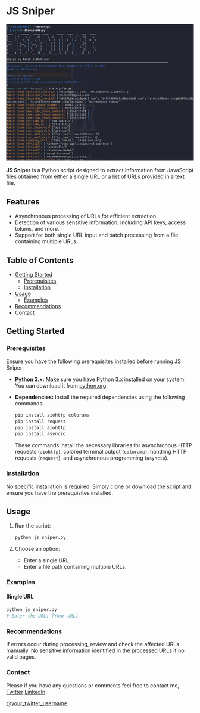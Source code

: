 # JS Sniper

![JS Sniper Logo](Screenshot_2.png)

**JS Sniper** is a Python script designed to extract information from JavaScript files obtained from either a single URL or a list of URLs provided in a text file.

## Features

- Asynchronous processing of URLs for efficient extraction.
- Detection of various sensitive information, including API keys, access tokens, and more.
- Support for both single URL input and batch processing from a file containing multiple URLs.

## Table of Contents

- [Getting Started](#getting-started)
  - [Prerequisites](#prerequisites)
  - [Installation](#installation)
- [Usage](#usage)
  - [Examples](#examples)
- [Recommendations](#recommendations)
- [Contact](#Contact)

## Getting Started

### Prerequisites

Ensure you have the following prerequisites installed before running JS Sniper:

- **Python 3.x:** Make sure you have Python 3.x installed on your system. You can download it from [python.org](https://www.python.org/downloads/).

- **Dependencies:** Install the required dependencies using the following commands:

    ```bash
    pip install aiohttp colorama
    pip install request
    pip install aiohttp
    pip install asyncio
    ```

    These commands install the necessary libraries for asynchronous HTTP requests (`aiohttp`), colored terminal output (`colorama`), handling HTTP requests (`request`), and asynchronous programming (`asyncio`).

### Installation

No specific installation is required. Simply clone or download the script and ensure you have the prerequisites installed.

## Usage

1. Run the script:

    ```bash
    python js_sniper.py
    ```

2. Choose an option:
    - Enter a single URL.
    - Enter a file path containing multiple URLs.

### Examples

#### Single URL

```bash
python js_sniper.py
# Enter the URL: [Your URL]
```

### Recommendations
If errors occur during processing, review and check the affected URLs manually.
No sensitive information identified in the processed URLs if no valid pages.

### Contact
Please if you have any questions or comments feel free to contact me, 
[Twitter](https://twitter.com/perhapsmalek)
[LinkedIn](https://www.linkedin.com/in/malek-althubiany-b82b65197/)

[@your_twitter_username](https://twitter.com/your_twitter_username).

